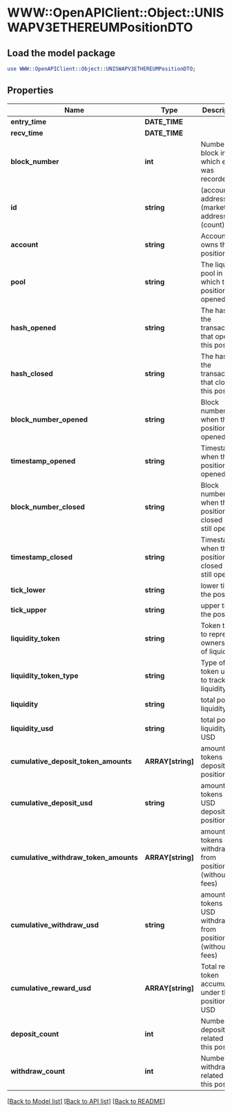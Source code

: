 # WWW::OpenAPIClient::Object::UNISWAPV3ETHEREUMPositionDTO

## Load the model package
```perl
use WWW::OpenAPIClient::Object::UNISWAPV3ETHEREUMPositionDTO;
```

## Properties
Name | Type | Description | Notes
------------ | ------------- | ------------- | -------------
**entry_time** | **DATE_TIME** |  | [optional] 
**recv_time** | **DATE_TIME** |  | [optional] 
**block_number** | **int** | Number of block in which entity was recorded. | [optional] 
**id** | **string** | (account address)-(market address)-(count) | [optional] 
**account** | **string** | Account that owns this position | [optional] 
**pool** | **string** | The liquidity pool in which this position was opened | [optional] 
**hash_opened** | **string** | The hash of the transaction that opened this position | [optional] 
**hash_closed** | **string** | The hash of the transaction that closed this position | [optional] 
**block_number_opened** | **string** | Block number of when the position was opened | [optional] 
**timestamp_opened** | **string** | Timestamp when the position was opened | [optional] 
**block_number_closed** | **string** | Block number of when the position was closed (0 if still open) | [optional] 
**timestamp_closed** | **string** | Timestamp when the position was closed (0 if still open) | [optional] 
**tick_lower** | **string** | lower tick of the position | [optional] 
**tick_upper** | **string** | upper tick of the position | [optional] 
**liquidity_token** | **string** | Token that is to represent ownership of liquidity | [optional] 
**liquidity_token_type** | **string** | Type of token used to track liquidity | [optional] 
**liquidity** | **string** | total position liquidity | [optional] 
**liquidity_usd** | **string** | total position liquidity in USD | [optional] 
**cumulative_deposit_token_amounts** | **ARRAY[string]** | amount of tokens ever deposited to position | [optional] 
**cumulative_deposit_usd** | **string** | amount of tokens in USD deposited to position | [optional] 
**cumulative_withdraw_token_amounts** | **ARRAY[string]** | amount of tokens ever withdrawn from position (without fees) | [optional] 
**cumulative_withdraw_usd** | **string** | amount of tokens in USD withdrawn from position (without fees) | [optional] 
**cumulative_reward_usd** | **ARRAY[string]** | Total reward token accumulated under this position, in USD | [optional] 
**deposit_count** | **int** | Number of deposits related to this position | [optional] 
**withdraw_count** | **int** | Number of withdrawals related to this position | [optional] 

[[Back to Model list]](../README.md#documentation-for-models) [[Back to API list]](../README.md#documentation-for-api-endpoints) [[Back to README]](../README.md)


